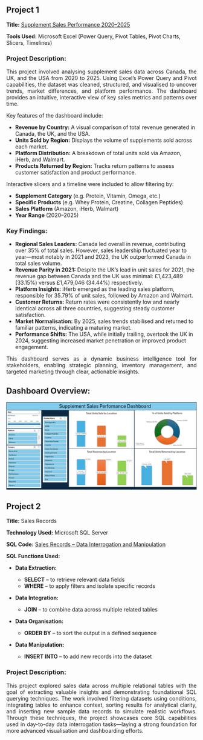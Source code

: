 ## **Project 1**  
**Title:** [Supplement Sales Performance 2020–2025](https://github.com/Ali-HassanBad/alhassan-portfolio.github.io/blob/main/Supplement_Sales.xlsx)

**Tools Used:** Microsoft Excel (Power Query, Pivot Tables, Pivot Charts, Slicers, Timelines)

### **Project Description:**  
<p align="justify">
This project involved analysing supplement sales data across Canada, the UK, and the USA from 2020 to 2025. Using Excel’s Power Query and Pivot capabilities, the dataset was cleaned, structured, and visualised to uncover trends, market differences, and platform performance. The dashboard provides an intuitive, interactive view of key sales metrics and patterns over time.</p>


Key features of the dashboard include:

- **Revenue by Country:** A visual comparison of total revenue generated in Canada, the UK, and the USA.
- **Units Sold by Region:** Displays the volume of supplements sold across each market.
- **Platform Distribution:** A breakdown of total units sold via Amazon, iHerb, and Walmart.
- **Products Returned by Region:** Tracks return patterns to assess customer satisfaction and product performance.

Interactive slicers and a timeline were included to allow filtering by:

- **Supplement Category** (e.g. Protein, Vitamin, Omega, etc.)
- **Specific Products** (e.g. Whey Protein, Creatine, Collagen Peptides)
- **Sales Platform** (Amazon, iHerb, Walmart)
- **Year Range** (2020–2025)

### **Key Findings:**
- **Regional Sales Leaders:** Canada led overall in revenue, contributing over 35% of total sales. However, sales leadership fluctuated year to year—most notably in 2021 and 2023, the UK outperformed Canada in total sales volume.
- **Revenue Parity in 2021:** Despite the UK’s lead in unit sales for 2021, the revenue gap between Canada and the UK was minimal: £1,423,489 (33.15%) versus £1,479,046 (34.44%) respectively.
- **Platform Insights:** iHerb emerged as the leading sales platform, responsible for 35.79% of unit sales, followed by Amazon and Walmart.
- **Customer Returns:** Return rates were consistently low and nearly identical across all three countries, suggesting steady customer satisfaction.
- **Market Normalisation:** By 2025, sales trends stabilised and returned to familiar patterns, indicating a maturing market.
- **Performance Shifts:** The USA, while initially trailing, overtook the UK in 2024, suggesting increased market penetration or improved product engagement.

<p align="justify">This dashboard serves as a dynamic business intelligence tool for stakeholders, enabling strategic planning, inventory management, and targeted marketing through clear, actionable insights.</p>

## **Dashboard Overview:**
![Supplement](Supplement.png)

## **Project 2**  
**Title:** Sales Records  

**Technology Used:** Microsoft SQL Server  

**SQL Code:** [Sales Records – Data Interrogation and Manipulation](https://github.com/Ali-HassanBad/alhassan-portfolio.github.io/commit/7161c0e66e10e1445c0f14d90d89605d55ee1b9b)  

**SQL Functions Used:**  
- **Data Extraction:**  
  - **SELECT** – to retrieve relevant data fields  
  - **WHERE** – to apply filters and isolate specific records  

- **Data Integration:**  
  - **JOIN** – to combine data across multiple related tables  

- **Data Organisation:**  
  - **ORDER BY** – to sort the output in a defined sequence  

- **Data Manipulation:**  
  - **INSERT INTO** – to add new records into the dataset  

### **Project Description:**  
<p align="justify">This project explored sales data across multiple relational tables with the goal of extracting valuable insights and demonstrating foundational SQL querying techniques.  
The work involved filtering datasets using conditions, integrating tables to enhance context, sorting results for analytical clarity, and inserting new sample data records to simulate realistic workflows.  
Through these techniques, the project showcases core SQL capabilities used in day-to-day data interrogation tasks—laying a strong foundation for more advanced visualisation and dashboarding efforts.</p>

 

 
